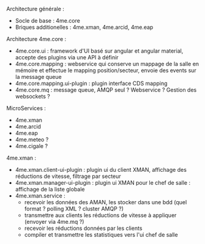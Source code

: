 Architecture générale :
* Socle de base : 4me.core
* Briques additionelles : 4me.xman, 4me.arcid, 4me.eap

Architecture 4me.core :
* 4me.core.ui : framework d'UI basé sur angular et angular material, accepte des plugins via une API à définir
* 4me.core.mapping : webservice qui conserve un mappage de la salle en mémoire et effectue le mapping position/secteur, envoie des events sur la message queue
* 4me.core.mapping.ui-plugin : plugin interface CDS mapping
* 4me.core.mq : message queue, AMQP seul ? Webservice ? Gestion des websockets ?

MicroServices :
* 4me.xman
* 4me.arcid
* 4me.eap
* 4me.meteo ?
* 4me.cigale ?

4me.xman :
* 4me.xman.client-ui-plugin : plugin ui du client XMAN, affichage des réductions de vitesse, filtrage par secteur
* 4me.xman.manager-ui-plugin : plugin ui XMAN pour le chef de salle : affichage de la liste globale
* 4me.xman.service : 
  * recevoir les données des AMAN, les stocker dans une bdd (quel format ? polling XML ? cluster AMQP ?)
  * transmettre aux clients les réductions de vitesse à appliquer (envoyer via 4me.mq ?)
  * recevoir les réductions données par les clients
  * compiler et transmettre les statistiques vers l'ui chef de salle